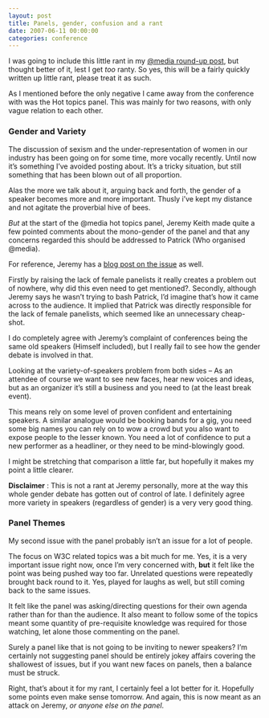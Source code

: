 ```yaml
---
layout: post
title: Panels, gender, confusion and a rant
date: 2007-06-11 00:00:00
categories: conference
---
```


I was going to include this little rant in my [@media round-up post](http://dsingleton.co.uk/archive/media-london-2007/2007/06/11/), but thought better of it, lest I get _too_ ranty. So yes, this will be a fairly quickly written up little rant, please treat it as such.

As I mentioned before the only negative I came away from the conference with was the Hot topics panel. This was mainly for two reasons, with only vague relation to each other.

### Gender and Variety

The discussion of sexism and the under-representation of women in our industry has been going on for some time, more vocally recently. Until now it’s something I’ve avoided posting about. It’s a tricky situation, but still something that has been blown out of all proportion.

Alas the more we talk about it, arguing back and forth, the gender of a speaker becomes more and more important. Thusly i’ve kept my distance and not agitate the proverbial hive of bees.

_But_ at the start of the @media hot topics panel, Jeremy Keith made quite a few pointed comments about the mono-gender of the panel and that any concerns regarded this should be addressed to Patrick (Who organised @media).

For reference, Jeremy has a [blog post on the issue](http://adactio.com/journal/1301) as well.

Firstly by raising the lack of female panelists it really creates a problem out of nowhere, why did this even need to get mentioned?. Secondly, although Jeremy says he wasn’t trying to bash Patrick, I’d imagine that’s how it came across to the audience. It implied that Patrick was directly responsible for the lack of female panelists, which seemed like an unnecessary cheap-shot.

I do completely agree with Jeremy’s complaint of conferences being the same old speakers (Himself included), but I really fail to see how the gender debate is involved in that.

Looking at the variety-of-speakers problem from both sides – As an attendee of course we want to see new faces, hear new voices and ideas, but as an organizer it’s still a business and you need to (at the least break event).

This means rely on some level of proven confident and entertaining speakers. A similar analogue would be booking bands for a gig, you need some big names you can rely on to wow a crowd but you also want to expose people to the lesser known. You need a lot of confidence to put a new performer as a headliner, or they need to be mind-blowingly good.

I might be stretching that comparison a little far, but hopefully it makes my point a little clearer.

**Disclaimer** : This is not a rant at Jeremy personally, more at the way this whole gender debate has gotten out of control of late. I definitely agree more variety in speakers (regardless of gender) is a very very good thing.

### Panel Themes

My second issue with the panel probably isn’t an issue for a lot of people.

The focus on W3C related topics was a bit much for me. Yes, it is a very important issue right now, once I’m very concerned with, **but** it felt like the point was being pushed way too far. Unrelated questions were repeatedly brought back round to it. Yes, played for laughs as well, but still coming back to the same issues.

It felt like the panel was asking/directing questions for their own agenda rather than for than the audience. It also meant to follow some of the topics meant some quantity of pre-requisite knowledge was required for those watching, let alone those commenting on the panel.

Surely a panel like that is not going to be inviting to newer speakers? I’m certainly not suggesting panel should be entirely jokey affairs covering the shallowest of issues, but if you want new faces on panels, then a balance must be struck.

Right, that’s about it for my rant, I certainly feel a lot better for it. Hopefully some points even make sense tomorrow. And again, this is now meant as an attack on Jeremy, _or anyone else on the panel_.
